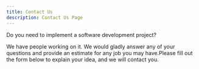```yaml
---
title: Contact Us
description: Contact Us Page
---
```


<p> Do you need to implement a software development project?</p>
<p>We have people working on it. We would gladly answer any of your questions and provide an estimate for any job you may have.Please fill out the form below to explain your idea, and we will contact you.</p>

<contact></contact>